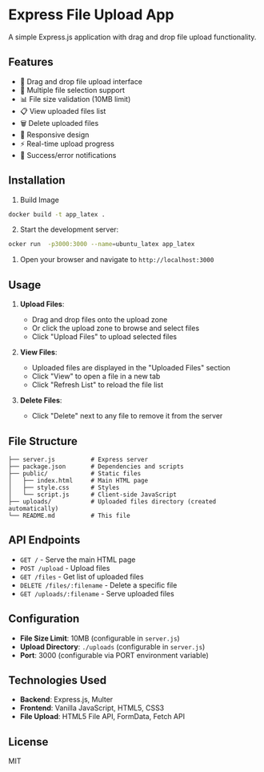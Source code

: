 # Express File Upload App

A simple Express.js application with drag and drop file upload functionality.

## Features

- 🎯 Drag and drop file upload interface
- 📁 Multiple file selection support
- 📊 File size validation (10MB limit)
- 📋 View uploaded files list
- 🗑️ Delete uploaded files
- 📱 Responsive design
- ⚡ Real-time upload progress
- 🔔 Success/error notifications

## Installation

1. Build Image
```bash
docker build -t app_latex .
```

2. Start the development server:
```bash
ocker run  -p3000:3000 --name=ubuntu_latex app_latex
```

1. Open your browser and navigate to `http://localhost:3000`

## Usage

1. **Upload Files**: 
   - Drag and drop files onto the upload zone
   - Or click the upload zone to browse and select files
   - Click "Upload Files" to upload selected files

2. **View Files**: 
   - Uploaded files are displayed in the "Uploaded Files" section
   - Click "View" to open a file in a new tab
   - Click "Refresh List" to reload the file list

3. **Delete Files**: 
   - Click "Delete" next to any file to remove it from the server

## File Structure

```
├── server.js          # Express server
├── package.json       # Dependencies and scripts
├── public/            # Static files
│   ├── index.html     # Main HTML page
│   ├── style.css      # Styles
│   └── script.js      # Client-side JavaScript
├── uploads/           # Uploaded files directory (created automatically)
└── README.md          # This file
```

## API Endpoints

- `GET /` - Serve the main HTML page
- `POST /upload` - Upload files
- `GET /files` - Get list of uploaded files
- `DELETE /files/:filename` - Delete a specific file
- `GET /uploads/:filename` - Serve uploaded files

## Configuration

- **File Size Limit**: 10MB (configurable in `server.js`)
- **Upload Directory**: `./uploads` (configurable in `server.js`)
- **Port**: 3000 (configurable via PORT environment variable)

## Technologies Used

- **Backend**: Express.js, Multer
- **Frontend**: Vanilla JavaScript, HTML5, CSS3
- **File Upload**: HTML5 File API, FormData, Fetch API

## License

MIT

